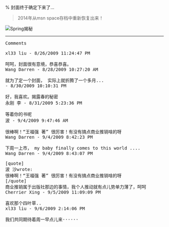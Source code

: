 % 封面终于确定下来了...

> 2014年从msn space存档中重新恢复出来！

<img alt="Spring揭秘" src="http://images.china-pub.com/ebook195001-200000/195969/zcover.jpg?2013-3-2%2022:00:02"/>

----------------------------------------------

<pre>
Comments

xl33 liu - 8/26/2009 11:24:47 PM

呵呵，封面很有意境，恭喜恭喜。
Wang Darren - 8/28/2009 10:27:20 AM

就为了定一个封面， 实际上就折腾了一个多月...
- 8/30/2009 10:10:31 PM

好，我喜欢。揭露春的秘密
永刚 李 - 8/31/2009 5:23:36 PM

等着你的书呢
波 - 9/4/2009 9:47:46 AM

很棒啊！“王福强 著” 很厉害！有没有搞点商业推销啥的呀
Wang Darren - 9/4/2009 8:42:23 PM

下周一上市， my baby finally comes to this world ....
Wang Darren - 9/4/2009 8:43:07 PM

[quote]
波 沙wrote:
很棒啊！“王福强 著” 很厉害！有没有搞点商业推销啥的呀
[/quote]
商业推销属于出版社那边的事情，我个人推动就有点儿势单力薄了，呵呵
Cherrier Xing - 9/5/2009 11:09:09 PM

喜欢那个四叶草..
xl33 liu - 9/6/2009 2:14:06 PM

我们共同期待着周一早点儿来······
</pre>